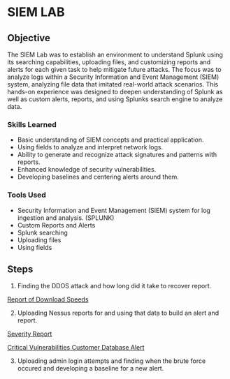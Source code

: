 # SIEM LAB

## Objective

The SIEM Lab was to establish an environment to understand Splunk using its searching capabilities, uploading files, and customizing reports and alerts for each given task to help mitigate future attacks. The focus was to analyze logs within a Security Information and Event Management (SIEM) system, analyzing file data that imitated real-world attack scenarios. This hands-on experience was designed to deepen understanding of Splunk as well as custom alerts, reports, and using Splunks search engine to analyze data.

### Skills Learned

- Basic understanding of SIEM concepts and practical application.
- Using fields to analyze and interpret network logs.
- Ability to generate and recognize attack signatures and patterns with reports.
- Enhanced knowledge of security vulnerabilities.
- Developing baselines and centering alerts around them. 

### Tools Used

- Security Information and Event Management (SIEM) system for log ingestion and analysis. (SPLUNK)
- Custom Reports and Alerts
- Splunk searching
- Uploading files
- Using fields

## Steps

1. Finding the DDOS attack and how long did it take to recover report.

[Report of Download Speeds
](https://github.com/Adamgzlez/SIEM-Lab/blob/main/Screen%20Shot%202023-05-09%20at%2011.05.03%20PM.png)

2. Uploading Nessus reports for and using that data to build an alert and report.

[Severity Report
](https://github.com/Adamgzlez/SIEM-Lab/blob/main/Screen%20Shot%202023-05-09%20at%2011.57.24%20PM.png)

[Critical Vulnerabilities Customer Database Alert
](https://github.com/Adamgzlez/SIEM-Lab/blob/main/Screen%20Shot%202023-05-10%20at%2012.00.26%20AM.png)

3. Uploading admin login attempts and finding when the brute force occured and developing a baseline for a new alert. 

